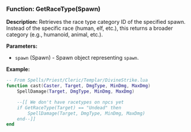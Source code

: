 ### Function: GetRaceType(Spawn)

**Description:**
Retrieves the race type category ID of the specified spawn. Instead of the specific race (human, elf, etc.), this returns a broader category (e.g., humanoid, animal, etc.).

**Parameters:**
- `spawn` (Spawn) - Spawn object representing `spawn`.

**Example:**

```lua
-- From Spells/Priest/Cleric/Templar/DivineStrike.lua
function cast(Caster, Target, DmgType, MinDmg, MaxDmg)
    SpellDamage(Target, DmgType, MinDmg, MaxDmg)

    --[[ We don't have racetypes on npcs yet
    if GetRaceType(Target) == "Undead" then
        SpellDamage(Target, DmgType, MinDmg, MaxDmg)
    end--]]
end
```
